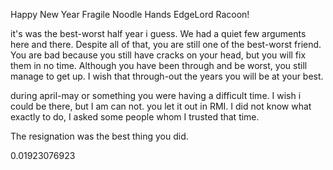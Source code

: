 Happy New Year Fragile Noodle Hands EdgeLord Racoon!

it's was the best-worst half year i guess. We had a quiet few arguments here and there. Despite all of that, you are still one of the best-worst friend. You are bad because you still have cracks on your head, but you will fix them in no time. Although you have been through and be worst, you still manage to get up. I wish that through-out the years you will be at your best.

during april-may or something you were having a difficult time. I wish i could be there, but I am can not. you let it out in RMI. I did not know what exactly to do, I asked some people whom I trusted that time. 

The resignation was the best thing you did. 

0.01923076923


